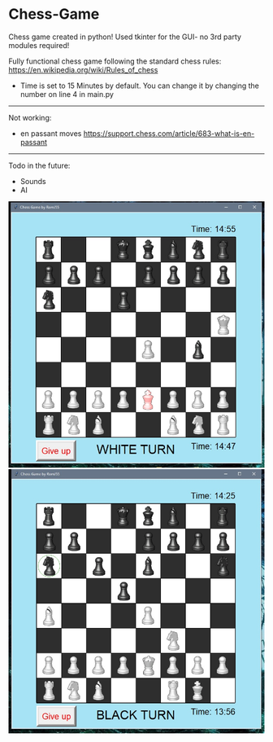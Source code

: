 # Chess-Game
Chess game created in python!
Used tkinter for the GUI- no 3rd party modules required!

Fully functional chess game following the standard chess rules:  https://en.wikipedia.org/wiki/Rules_of_chess


- Time is set to 15 Minutes by default. You can change it by changing the number on line 4 in main.py

---------------------------------------------------------------------------------------------------------------------------------
Not working:
  - en passant moves https://support.chess.com/article/683-what-is-en-passant

---------------------------------------------------------------------------------------------------------------------------------
Todo in the future:
  - Sounds
  - AI

![Start_screen](assets/001.jpg "Start_screen")
![game](assets/002.jpg "Game")

